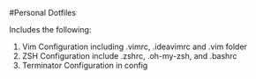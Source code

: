 #Personal Dotfiles

Includes the following:
  1. Vim Configuration including .vimrc, .ideavimrc and .vim folder
  2. ZSH Configuration include .zshrc, .oh-my-zsh, and .bashrc
  3. Terminator Configuration in config

